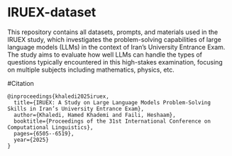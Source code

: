 # IRUEX-dataset

This repository contains all datasets, prompts, and materials used in the IRUEX study, which investigates the
problem-solving capabilities of large language models (LLMs) in the context of Iran’s University Entrance Exam. The
study aims to evaluate how well LLMs can handle the types of questions typically encountered in this high-stakes
examination, focusing on multiple subjects including mathematics, physics, etc.

#Citation

```
@inproceedings{khaledi2025iruex,
  title={IRUEX: A Study on Large Language Models Problem-Solving Skills in Iran’s University Entrance Exam},
  author={Khaledi, Hamed Khademi and Faili, Heshaam},
  booktitle={Proceedings of the 31st International Conference on Computational Linguistics},
  pages={6505--6519},
  year={2025}
}
```
